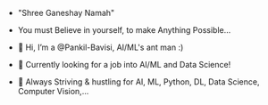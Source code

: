 - "Shree Ganeshay Namah"

- You must Believe in yourself, to make Anything Possible...


- 👋 Hi, I’m a @Pankil-Bavisi, AI/ML's ant man :)
- 👀 Currently looking for a job into AI/ML and Data Science!
- 🌱 Always Striving & hustling for AI, ML, Python, DL, Data Science, Computer Vision,...


<!---
Pankil-Bavishi/Pankil-Bavishi is a ✨ special ✨ repository because its `README.md` (this file) appears on your GitHub profile.
You can click the Preview link to take a look at your changes.
--->

